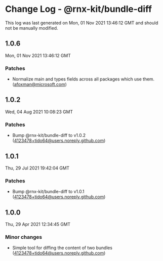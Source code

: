 # Change Log - @rnx-kit/bundle-diff

This log was last generated on Mon, 01 Nov 2021 13:46:12 GMT and should not be manually modified.

<!-- Start content -->

## 1.0.6

Mon, 01 Nov 2021 13:46:12 GMT

### Patches

- Normalize main and types fields across all packages which use them. (afoxman@microsoft.com)

## 1.0.2

Wed, 04 Aug 2021 10:08:23 GMT

### Patches

- Bump @rnx-kit/bundle-diff to v1.0.2 (4123478+tido64@users.noreply.github.com)

## 1.0.1

Thu, 29 Jul 2021 19:42:04 GMT

### Patches

- Bump @rnx-kit/bundle-diff to v1.0.1 (4123478+tido64@users.noreply.github.com)

## 1.0.0

Thu, 29 Apr 2021 12:34:45 GMT

### Minor changes

- Simple tool for diffing the content of two bundles (4123478+tido64@users.noreply.github.com)
